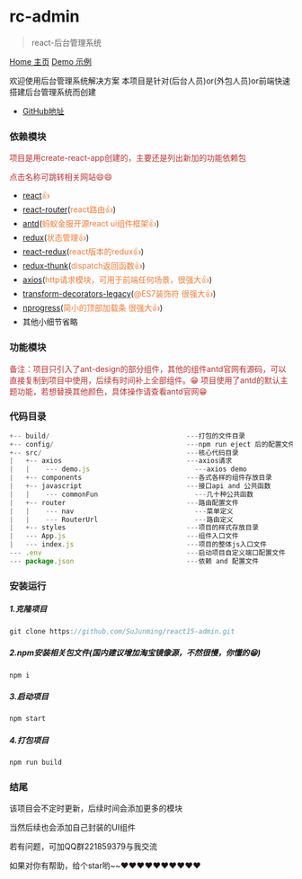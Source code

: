 # rc-admin 
> react-后台管理系统

[Home 主页](https://github.com/SuJunming/rc-admin)
[Demo 示例](https://sujunming.github.io/)


  欢迎使用后台管理系统解决方案
  本项目是针对(后台人员)or(外包人员)or前端快速搭建后台管理系统而创建
- [GitHub地址](https://github.com/SuJunming/rc-admin)
### 依赖模块
<span style="color: rgb(184,49,47);">项目是用create-react-app创建的，主要还是列出新加的功能依赖包</span>

<span style="color: rgb(184,49,47);">点击名称可跳转相关网站😄😄</span>
- [react](https://facebook.github.io/react/)<span style="color: rgb(243,121,52);">👍</span>
- [react-router](https://react-guide.github.io/react-router-cn/)(<span style="color: rgb(243,121,52);">react路由👍</span>)
- [antd](https://ant.design/index-cn)(<span style="color: rgb(243,121,52);">蚂蚁金服开源react ui组件框架👍</span>)
- [redux](https://github.com/reactjs/redux)(<span style="color: rgb(243,121,52);">状态管理👍</span>)
- [react-redux](https://github.com/reactjs/react-redux)(<span style="color: rgb(243,121,52);">react版本的redux👍</span>)
- [redux-thunk](https://github.com/gaearon/redux-thunk)(<span style="color: rgb(243,121,52);">dispatch返回函数👍</span>)
- [axios](https://github.com/mzabriskie/axios)(<span style="color: rgb(243,121,52);">http请求模块，可用于前端任何场景，很强大👍</span>)
- [transform-decorators-legacy](https://www.npmjs.com/package/babel-plugin-transform-decorators-legacy)(<span style="color: rgb(243,121,52);">@ES7装饰符 很强大👍</span>)
- [nprogress](https://github.com/rstacruz/nprogress)(<span style="color: rgb(243,121,52);">简小的顶部加载条 很强大👍</span>)
- 其他小细节省略

### 功能模块
<span style="color: rgb(184,49,47);">备注：项目只引入了ant-design的部分组件，其他的组件antd官网有源码，可以直接复制到项目中使用，后续有时间补上全部组件。😁</span>
<span style="color: rgb(184,49,47);">项目使用了antd的默认主题功能，若想替换其他颜色，具体操作请查看antd官网😁</span>
<!--more-->
### 代码目录
```js
+-- build/                                  ---打包的文件目录
+-- config/                                 ---npm run eject 后的配置文件目录
+-- src/                                    ---核心代码目录
|   +-- axios                               ---axios请求
|   |    --- demo.js                          ---axios demo
|   +-- components                          ---各式各样的组件存放目录
|   +-- javascript                          ---接口api and 公共函数 
|   |    --- commonFun                        ---几十种公共函数
|   +-- router                              ---路由配置文件
|   |    --- nav                              ---菜单定义
|   |    --- RouterUrl                        ---路由定义
|   +-- styles                              ---项目的样式存放目录
|   --- App.js                              ---组件入口文件
|   --- index.js                            ---项目的整体js入口文件
--- .env                                    ---启动项目自定义端口配置文件
--- package.json                            ---依赖 and 配置文件 
```
### 安装运行

##### 1.克隆项目
```js
git clone https://github.com/SuJunming/react15-admin.git
```
##### 2.npm安装相关包文件(国内建议增加淘宝镜像源，不然很慢，你懂的😁)
```js
npm i
```
##### 3.启动项目
```js
npm start
```
##### 4.打包项目
```js
npm run build
```
### 结尾
该项目会不定时更新，后续时间会添加更多的模块

当然后续也会添加自己封装的UI组件

若有问题，可加QQ群221859379与我交流

如果对你有帮助，给个star哟~~❤️❤️❤️❤️❤️❤️❤️❤️❤️❤️

